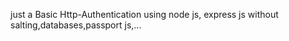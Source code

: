 just a Basic Http-Authentication using node js, express js without salting,databases,passport js,...
